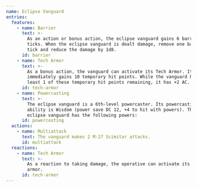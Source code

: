 ```yaml
---
name: Eclipse Vanguard
entries:
  features:
    - name: Barrier
      text: >-
        As an action or bonus action, the eclipse vanguard gains 6 barrier
        ticks. When the eclipse vanguard is dealt damage, remove one barrier
        tick and reduce the damage by 1d8.
      id: barrier
    - name: Tech Armor
      text: >-
        As a bonus action, the vanguard can activate its Tech Armor. It
        immediately gains 10 temporary hit points. While the vanguard has at
        least 1 of these temporary hit points remaining, it has +2 AC.
      id: tech-armor
    - name: Powercasting
      text: >-
        The eclipse vanguard is a 6th-level powercaster. Its powercasting
        ability is Wisdom (power save DC 12, +4 to hit with powers). The
        eclipse vanguard has the following powers:
      id: powercasting
  actions:
    - name: Multiattack
      text: The vanguard makes 2 M-27 Scimitar attacks.
      id: multiattack
  reactions:
    - name: Tech Armor
      text: >-
        As a reaction to taking damage, the operative can activate its tech
        armor.
      id: tech-armor
---
```

